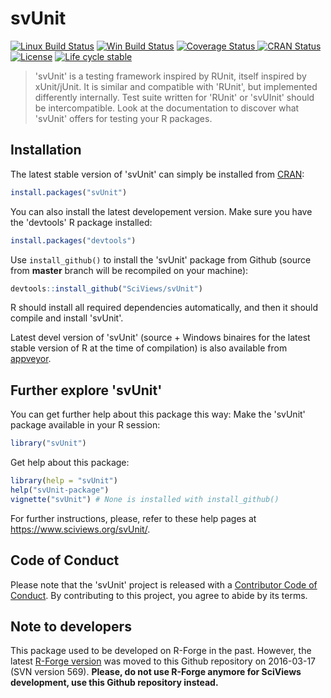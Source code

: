 
# svUnit

<!-- badges: start -->
[![Linux Build Status](https://travis-ci.com/SciViews/svUnit.svg )](https://travis-ci.com/SciViews/svUnit)
[![Win Build Status](https://ci.appveyor.com/api/projects/status/github/SciViews/svUnit?branch=master&svg=true)](https://ci.appveyor.com/project/phgrosjean/svUnit)
[![Coverage Status](https://img.shields.io/codecov/c/github/SciViews/svUnit/master.svg)
](https://codecov.io/github/SciViews/svUnit?branch=master)
[![CRAN Status](https://www.r-pkg.org/badges/version/svUnit)](https://cran.r-project.org/package=svUnit)
[![License](https://img.shields.io/badge/license-GPL-blue.svg)](https://www.gnu.org/licenses/gpl-2.0.html)
[![Life
cycle stable](https://img.shields.io/badge/lifecycle-stable-brightgreen.svg)](https://www.tidyverse.org/lifecycle/#stable)
<!-- badges: end -->

> 'svUnit' is a testing framework inspired by RUnit, itself inspired by xUnit/jUnit. It is similar and compatible with 'RUnit', but implemented differently internally. Test suite written for 'RUnit' or 'svUInit' should be intercompatible. Look at the documentation to discover what 'svUnit' offers for testing your R packages.

## Installation

The latest stable version of 'svUnit' can simply be installed from [CRAN](http://cran.r-project.org):

```r
install.packages("svUnit")
```

You can also install the latest developement version. Make sure you have the 'devtools' R package installed:

```r
install.packages("devtools")
```

Use `install_github()` to install the 'svUnit' package from Github (source from **master** branch will be recompiled on your machine):

```r
devtools::install_github("SciViews/svUnit")
```

R should install all required dependencies automatically, and then it should compile and install 'svUnit'.

Latest devel version of 'svUnit' (source + Windows binaires for the latest stable version of R at the time of compilation) is also available from [appveyor](https://ci.appveyor.com/project/phgrosjean/svUnit/build/artifacts).

## Further explore 'svUnit'

You can get further help about this package this way: Make the 'svUnit' package available in your R session:

```r
library("svUnit")
```

Get help about this package:

```r
library(help = "svUnit")
help("svUnit-package")
vignette("svUnit") # None is installed with install_github()
```

For further instructions, please, refer to these help pages at https://www.sciviews.org/svUnit/.

## Code of Conduct

Please note that the 'svUnit' project is released with a [Contributor Code of Conduct](https://contributor-covenant.org/version/2/0/CODE_OF_CONDUCT.html). By contributing to this project, you agree to abide by its terms.

## Note to developers

This package used to be developed on R-Forge in the past. However, the latest [R-Forge version](https://r-forge.r-project.org/projects/sciviews/) was moved to this Github repository on 2016-03-17 (SVN version 569). **Please, do not use R-Forge anymore for SciViews development, use this Github repository instead.**
